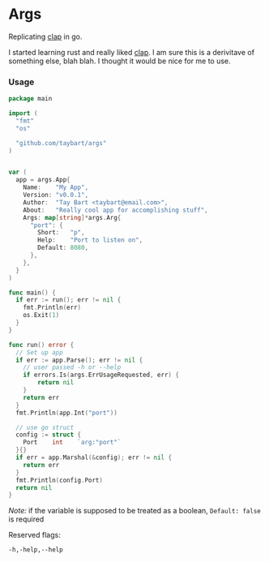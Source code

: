 # Args

Replicating [clap](https://github.com/clap-rs/clap) in go.

I started learning rust and really liked [clap](https://github.com/clap-rs/clap). I am sure this is a derivitave of something else, blah blah. I thought it would be nice for me to use.

### Usage

```go
package main

import (
  "fmt"
  "os"

  "github.com/taybart/args"
)


var (
  app = args.App{
    Name:    "My App",
    Version: "v0.0.1",
    Author:  "Tay Bart <taybart@email.com>",
    About:   "Really cool app for accomplishing stuff",
    Args: map[string]*args.Arg{
      "port": {
        Short:   "p",
        Help:    "Port to listen on",
        Default: 8080,
      },
    },
  }
)

func main() {
  if err := run(); err != nil {
    fmt.Println(err)
    os.Exit(1)
  }
}

func run() error {
  // Set up app
  if err := app.Parse(); err != nil {
    // user passed -h or --help
    if errors.Is(args.ErrUsageRequested, err) {
        return nil
    }
    return err
  }
  fmt.Println(app.Int("port"))

  // use go struct
  config := struct {
    Port    int    `arg:"port"`
  }{}
  if err = app.Marshal(&config); err != nil {
    return err
  }
  fmt.Println(config.Port)
  return nil
}
```

_Note:_ if the variable is supposed to be treated as a boolean, `Default: false` is required

Reserved flags:

`-h,-help,--help`
